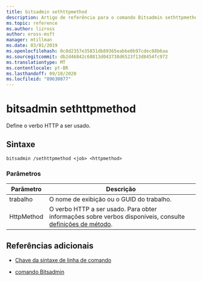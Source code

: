 ```yaml
---
title: bitsadmin sethttpmethod
description: Artigo de referência para o comando Bitsadmin sethttpmethod, que define o verbo HTTP a ser usado.
ms.topic: reference
ms.author: lizross
author: eross-msft
manager: mtillman
ms.date: 03/01/2019
ms.openlocfilehash: 0c8d2357e35831db89365eabbe0b97cdec88b6aa
ms.sourcegitcommit: db2d46842c68813d043738d6523f13d8454fc972
ms.translationtype: MT
ms.contentlocale: pt-BR
ms.lasthandoff: 09/10/2020
ms.locfileid: "89630877"
---
```

# <a name="bitsadmin-sethttpmethod"></a>bitsadmin sethttpmethod

Define o verbo HTTP a ser usado.

## <a name="syntax"></a>Sintaxe

```
bitsadmin /sethttpmethod <job> <httpmethod>
```

### <a name="parameters"></a>Parâmetros

| Parâmetro | Descrição |
| --------- | ----------- |
| trabalho | O nome de exibição ou o GUID do trabalho. |
| HttpMethod | O verbo HTTP a ser usado. Para obter informações sobre verbos disponíveis, consulte [definições de método](https://www.w3.org/Protocols/rfc2616/rfc2616-sec9.html). |

## <a name="additional-references"></a>Referências adicionais

- [Chave da sintaxe de linha de comando](command-line-syntax-key.md)

- [comando Bitsadmin](bitsadmin.md)
